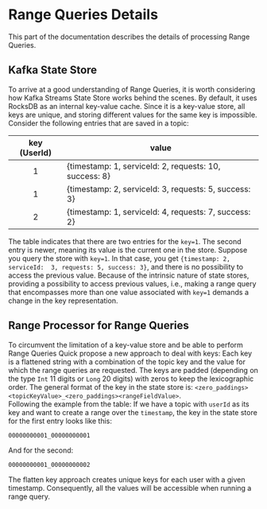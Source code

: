 # Range Queries Details

This part of the documentation describes the details of processing Range Queries.

## Kafka State Store

To arrive at a good understanding of Range Queries, it is worth considering how Kafka Streams State Store works
behind the scenes. By default, it uses RocksDB as an internal key-value cache. Since it is a key-value store, all 
keys are unique, and storing different values for the same key is impossible. Consider the following entries that 
are saved in a topic:

| key (UserId)  | value |
|:-------------:|--------------------|
|  1   | {timestamp: 1, serviceId: 2, requests: 10, success: 8}   |
|  1   | {timestamp: 2, serviceId: 3, requests: 5, success: 3}   |
|  2  | {timestamp: 1, serviceId: 4, requests: 7, success: 2}   |

The table indicates that there are two entries for the `key=1`. The second entry is newer, meaning its value is the 
current one in the store. Suppose you query the store with `key=1`. In that case, you get `{timestamp: 2, serviceId: 
3, requests: 5, success: 3}`, and there is no possibility to access the previous value. Because of the intrinsic 
nature of state stores, providing a possibility to access previous values, i.e., making a range query that 
encompasses more than one value associated with `key=1` demands a change in the key representation. 

## Range Processor for Range Queries

To circumvent the limitation of a key-value store and be able to perform Range Queries Quick propose a new approach 
to deal with keys: Each key is a flattened string with a combination of the topic key and the value for which the 
range queries are requested. The keys are padded (depending on the type `Int` 11 digits or `Long` 20 digits) with 
zeros to keep the lexicographic order. The general format of the key in the state store 
is: `<zero_paddings><topicKeyValue>_<zero_paddings><rangeFieldValue>`. <br /> Following the example from the table: 
If we have a topic with `userId` as its key and want to create a range over the `timestamp`, the key in the state 
store for the first entry looks like this:
``` 
00000000001_00000000001
```
And for the second:
``` 
00000000001_00000000002
```
The flatten key approach creates unique keys for each user with a given timestamp. Consequently, all the values will 
be accessible when running a range query.
